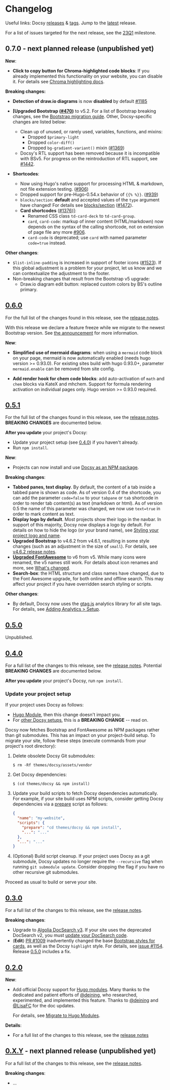 <!--
  cSpell:ignore deining docsy gtag lookandfeel
-->

# Changelog

Useful links: Docsy [releases][] & [tags][]. Jump to the [latest][] release.

For a list of issues targeted for the next release, see the [23Q1][] milestone.

## 0.7.0 - next planned release (unpublished yet)

**New**:

- **Click to copy button for Chroma-highlighted code blocks**: If you already
  implemented this functionality on your website, you can disable it. For
  details see [Chroma highlighting docs][chroma-docsy].

**Breaking changes:**

- **Detection of draw.io diagrams** is now **disabled** by default [#1185][]

- **[Upgraded Bootstrap ([#470][])** to v5.2. For a list of Bootstrap breaking
  changes, see the [Bootstrap migration guide][bsv5mig]. Other, Docsy-specific
  changes are listed below:
  - Clean up of unused, or rarely used, variables, functions, and mixins:
    - Dropped `$primary-light`
    - Dropped `color-diff()`
    - Dropped `bg-gradient-variant()` mixin ([#1369])
  - Docsy's RTL support has been removed because it is incompatible with BSv5.
    For progress on the reintroduction of RTL support, see [#1442].
- **Shortcodes**:
  - Now using Hugo's native support for processing HTML & markdown, not file
    extension testing. ([#906])
  - Dropped support for pre-Hugo-0.54.x behavior of `{{% %}}`. ([#939])
  - `blocks/section`: **default** and accepted values of the `type` argument
    have changed! For details see [blocks/section] ([#1472]).
  - **Card shortcodes** ([#1376])]:
    - Renamed CSS class `td-card-deck` to `td-card-group`.
    - `card`, `card-code`: markup of inner content (HTML/markdown) now depends
      on the syntax of the calling shortcode, not on extension of page file any
      more [#906].
    - `card-code` is deprecated; use `card` with named parameter `code=true`
      instead.

[chroma-docsy]: https://www.docsy.dev/docs/adding-content/lookandfeel/#code-highlighting-with-chroma

**Other changes**:

- `$list-inline-padding` is increased in support of footer icons ([#1523]). If
  this global adjustment is a problem for your project, let us know and we can
  contextualize the adjustment to the footer.
- Non-breaking changes that result from the Bootstrap v5 upgrade:
  - Draw.io diagram edit button: replaced custom colors by BS's outline primary.

[#470]: https://github.com/google/docsy/issues/470
[#1185]: https://github.com/google/docsy/issues/1185
[#906]: https://github.com/google/docsy/issues/906
[#939]: https://github.com/google/docsy/issues/939
[#1369]: https://github.com/google/docsy/issues/1369
[#1376]: https://github.com/google/docsy/issues/1369
[#1442]: https://github.com/google/docsy/issues/1442
[#1472]: https://github.com/google/docsy/issues/1472
[#1523]: https://github.com/google/docsy/pull/1523
[blocks/section]:
  https://www.docsy.dev/docs/adding-content/shortcodes/#blockssection
[bsv5mig]: https://getbootstrap.com/docs/5.2/migration/

## [0.6.0][]

For the full list of the changes found in this release, see the [release
notes][0.6.0].

With this release we declare a feature freeze while we migrate to the newest
Bootstrap version. See [the announcement][bs-announcement] for more information.

**New**:

- **Simplified use of mermaid diagrams**: when using a `mermaid` code block on
  your page, mermaid is now automatically enabled (needs hugo version >=
  0.93.0). For existing sites build with hugo 0.93.0+, parameter
  `mermaid.enable` can be removed from site config.

- **Add render hook for chem code blocks**: add auto-activation of `math` and
  `chem` blocks via KateX and mhchem. Support for formula rendering activation
  on individual pages only. Hugo version >= 0.93.0 required.

## [0.5.1][]

For the full list of the changes found in this release, see the [release
notes][0.5.1]. **BREAKING CHANGES** are documented below.

**After you update** your project's Docsy:

- Update your project setup (see [0.4.0][]) if you haven't already.
- Run `npm install`.

**New**:

- Projects can now install and use [Docsy as an NPM package][].

**Breaking changes**:

- **Tabbed panes, text display**. By default, the content of a tab inside a
  tabbed pane is shown as code. As of version 0.4 of the shortcode, you can add
  the parameter `code=false` to your `tabpane` or `tab` shortcode in order to
  render tab content(s) as text (markdown or html). As of version 0.5 the name
  of this parameter was changed, we now use `text=true` in order to mark content
  as text.
- **Display logo by default**. Most projects show their logo in the navbar. In
  support of this majority, Docsy now displays a logo by default. For details on
  how to hide the logo (or your brand name), see [Styling your project logo and
  name][].
- **Upgraded Bootstrap** to v4.6.2 from v4.6.1, resulting in some style changes
  (such as an adjustment in the size of `small`). For details, see [v4.6.2
  release notes][].
- **[Upgraded FontAwesome][]** to v6 from v5. While many icons were renamed, the
  v5 names still work. For details about icon renames and more, see [What's
  changed][].
- **Search-box**: the HTML structure and class names have changed, due to the
  Font Awesome upgrade, for both online and offline search. This may affect your
  project if you have overridden search styling or scripts.

**Other changes**:

- By default, Docsy now uses the [gtag.js][] analytics library for all site
  tags. For details, see [Adding Analytics > Setup][].

[adding analytics > setup]:
  https://www.docsy.dev/docs/adding-content/feedback/#setup
[v4.6.2 release notes]: https://github.com/twbs/bootstrap/releases/tag/v4.6.2
[docsy as an npm package]:
  https://www.docsy.dev/docs/get-started/other-options/#option-3-docsy-as-an-npm-package
[gtag.js]: https://support.google.com/analytics/answer/10220869
[styling your project logo and name]:
  https://www.docsy.dev/docs/adding-content/lookandfeel/#styling-your-project-logo-and-name
[upgraded fontawesome]: https://fontawesome.com/docs/web/setup/upgrade/
[what's changed]: https://fontawesome.com/docs/web/setup/upgrade/whats-changed

## [0.5.0][]

Unpublished.

## [0.4.0][]

For a full list of the changes to this release, see the [release notes][0.4.0].
Potential **BREAKING CHANGES** are documented below.

**After you update** your project's Docsy, run `npm install`.

### Update your project setup

If your project uses Docsy as follows:

- [Hugo Module][], then this change doesn't impact you.
- For [other Docsy setups][], this is a **BREAKING CHANGE** -- read on.

Docsy now fetches Bootstrap and FontAwesome as NPM packages rather than git
submodules. This has an impact on your project-build setup. To migrate your
site, follow these steps (execute commands from your project's root directory):

1.  Delete obsolete Docsy Git submodules:
    ```console
    $ rm -Rf themes/docsy/assets/vendor
    ```
2.  Get Docsy dependencies:
    ```console
    $ (cd themes/docsy && npm install)
    ```
3.  Update your build scripts to fetch Docsy dependencies automatically. For
    example, if your site build uses NPM scripts, consider getting Docsy
    dependencies via a [prepare][] script as follows:
    ```json
    {
      "name": "my-website",
      "scripts": {
        "prepare": "cd themes/docsy && npm install",
        "...": "..."
      },
      "...": "..."
    }
    ```
4.  (Optional) Build script cleanup. If your project uses Docsy as a git
    submodule, Docsy updates no longer require the `--recursive` flag when
    running `git submodule update`. Consider dropping the flag if you have no
    other recursive git submodules.

Proceed as usual to build or serve your site.

[hugo module]: https://www.docsy.dev/docs/get-started/docsy-as-module/
[other docsy setups]: https://www.docsy.dev/docs/get-started/other-options/
[prepare]:
  https://docs.npmjs.com/cli/v8/using-npm/scripts#prepare-and-prepublish

## [0.3.0][]

For a full list of the changes to this release, see the [release notes][0.3.0].

**Breaking changes**:

- Upgrade to
  [Algolia DocSearch v3](https://docsearch.algolia.com/docs/DocSearch-v3). If
  your site uses the deprecated DocSearch v2, you must
  [update your DocSearch code](https://docsearch.algolia.com/docs/migrating-from-v2).
- (**Edit**) [PR #1009][] inadvertently changed the base [Bootstrap styles for
  cards][bs4cards], as well as the Docsy `highlight` style. For details, see
  [issue #1154][]. Release [0.5.0][] includes a fix.

[bs4cards]: https://getbootstrap.com/docs/4.1/components/card/
[pr #1009]: https://github.com/google/docsy/pull/1009
[issue #1154]: https://github.com/google/docsy/issues/1154

## [0.2.0][]

**New**:

- Add official Docsy support for [Hugo modules][]. Many thanks to the dedicated
  and patient efforts of [@deining][], who researched, experimented, and
  implemented this feature. Thanks to [@deining][] and [@LisaFC][] for the doc
  updates.

  For details, see
  [Migrate to Hugo Modules](https://www.docsy.dev/docs/updating/convert-site-to-module/).

**Details**:

- For a full list of the changes to this release, see the [release notes][0.2.0]

## [0.X.Y][] - next planned release (unpublished yet)

For a full list of the changes to this release, see the [release notes][0.x.y].

**Breaking changes**:

- ...

[@deining]: https://github.com/deining
[@lisafc]: https://github.com/LisaFC
[0.6.0]: https://github.com/google/docsy/releases/v0.6.0
[0.5.1]: https://github.com/google/docsy/releases/v0.5.1
[0.5.0]: https://github.com/google/docsy/releases/v0.5.0
[0.4.0]: https://github.com/google/docsy/releases/v0.4.0
[0.3.0]: https://github.com/google/docsy/releases/v0.3.0
[0.2.0]: https://github.com/google/docsy/releases/v0.2.0
[0.x.y]: #
[23q1]: https://github.com/google/docsy/milestone/6
[hugo modules]: https://gohugo.io/hugo-modules/
[latest]: https://github.com/google/docsy/releases/latest
[releases]: https://github.com/google/docsy/releases
[tags]: https://github.com/google/docsy/tags
[bs-announcement]: https://github.com/google/docsy/discussions/1308
